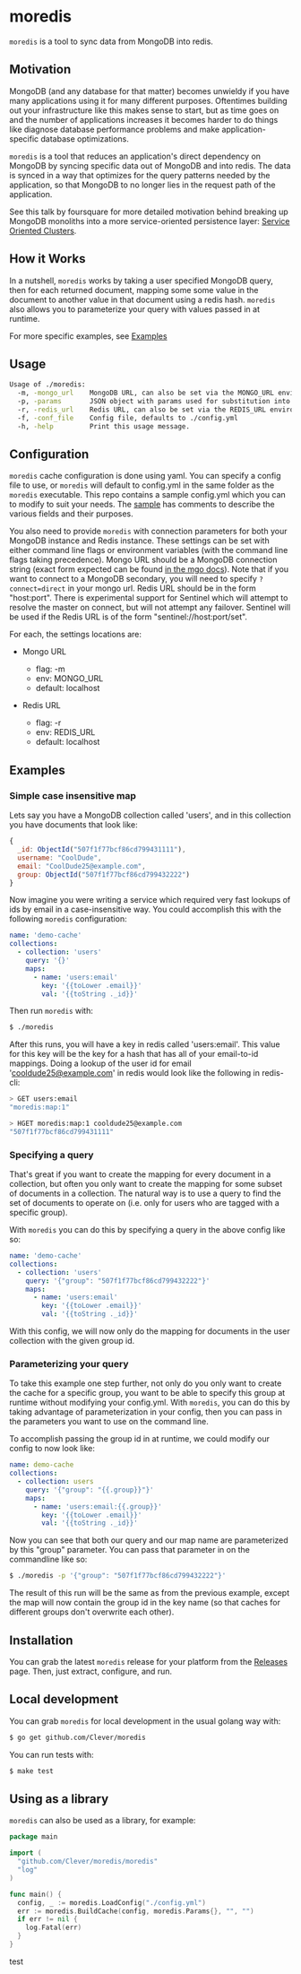 # moredis

`moredis` is a tool to sync data from MongoDB into redis.

## Motivation

MongoDB (and any database for that matter) becomes unwieldy if you have many applications using it for many different purposes.
Oftentimes building out your infrastructure like this makes sense to start, but as time goes on and the number of applications increases it becomes harder to do things like diagnose database performance problems and make application-specific database optimizations.

`moredis` is a tool that reduces an application's direct dependency on MongoDB by syncing specific data out of MongoDB and into redis.
The data is synced in a way that optimizes for the query patterns needed by the application, so that MongoDB to no longer lies in the request path of the application.

See this talk by foursquare for more detailed motivation behind breaking up MongoDB monoliths into a more service-oriented persistence layer: [Service Oriented Clusters](https://www.mongodb.com/presentations/service-oriented-clusters-foursquare-0).

## How it Works

In a nutshell, `moredis` works by taking a user specified MongoDB query, then for each returned document, mapping some some value in the document to another value in that document using a redis hash.  `moredis` also allows you to parameterize your query with values passed in at runtime.

For more specific examples, see [Examples](#examples)

## Usage
```bash
Usage of ./moredis:
  -m, -mongo_url    MongoDB URL, can also be set via the MONGO_URL environment variable
  -p, -params       JSON object with params used for substitution into queries and collection names in config.yml
  -r, -redis_url    Redis URL, can also be set via the REDIS_URL environment variable
  -f, -conf_file    Config file, defaults to ./config.yml
  -h, -help         Print this usage message.
```

## Configuration

`moredis` cache configuration is done using yaml.  You can specify a config file to use, or `moredis` will default to config.yml in the same folder as the `moredis` executable.  This repo contains a sample config.yml which you can to modify to suit your needs.  The [sample](./config.yml) has comments to describe the various fields and their purposes.

You also need to provide `moredis` with connection parameters for both your MongoDB instance and Redis instance.  These settings can be set with either command line flags or environment variables (with the command line flags taking precedence).  Mongo URL should be a MongoDB connection string (exact form expected can be found [in the mgo docs](http://godoc.org/gopkg.in/mgo.v2#Dial)).  Note that if you want to connect to a MongoDB secondary, you will need to specify `?connect=direct` in your mongo url.  Redis URL should be in the form "host:port".  There is experimental support for Sentinel which will attempt to resolve the master on connect, but will not attempt any failover.  Sentinel will be used if the Redis URL is of the form "sentinel://host:port/set".

For each, the settings locations are:

* Mongo URL
    * flag: -m
    * env: MONGO_URL
    * default: localhost

* Redis URL
    * flag: -r
    * env: REDIS_URL
    * default: localhost

## Examples

### Simple case insensitive map

Lets say you have a MongoDB collection called 'users', and in this collection you have documents that look like:

```javascript
{
  _id: ObjectId("507f1f77bcf86cd799431111"),
  username: "CoolDude",
  email: "CoolDude25@example.com",
  group: ObjectId("507f1f77bcf86cd799432222")
}
```

Now imagine you were writing a service which required very fast lookups of ids by email in a case-insensitive way.  You could accomplish this with the following `moredis` configuration:

```yaml
name: 'demo-cache'
collections:
  - collection: 'users'
    query: '{}'
    maps:
      - name: 'users:email'
        key: '{{toLower .email}}'
        val: '{{toString ._id}}'
```

Then run `moredis` with:

```bash
$ ./moredis
```

After this runs, you will have a key in redis called 'users:email'.  This value for this key will be the key for a hash that has all of your email-to-id mappings.  Doing a lookup of the user id for email 'cooldude25@example.com' in redis would look like the following in redis-cli:

```bash
> GET users:email
"moredis:map:1"

> HGET moredis:map:1 cooldude25@example.com
"507f1f77bcf86cd799431111"
```

### Specifying a query

That's great if you want to create the mapping for every document in a collection, but often you only want to create the mapping for some subset of documents in a collection.  The natural way is to use a query to find the set of documents to operate on (i.e. only for users who are tagged with a specific group).

With `moredis` you can do this by specifying a query in the above config like so:

```yaml
name: 'demo-cache'
collections:
  - collection: 'users'
    query: '{"group": "507f1f77bcf86cd799432222"}'
    maps:
      - name: 'users:email'
        key: '{{toLower .email}}'
        val: '{{toString ._id}}'
```

With this config, we will now only do the mapping for documents in the user collection with the given group id.

### Parameterizing your query

To take this example one step further, not only do you only want to create the cache for a specific group, you want to be able to specify this group at runtime without modifying your config.yml.  With `moredis`, you can do this by taking advantage of parameterization in your config, then you can pass in the parameters you want to use on the command line.

To accomplish passing the group id in at runtime, we could modify our config to now look like:

```yaml
name: demo-cache
collections:
  - collection: users
    query: '{"group": "{{.group}}"}'
    maps:
      - name: 'users:email:{{.group}}'
        key: '{{toLower .email}}'
        val: '{{toString ._id}}'
```

Now you can see that both our query and our map name are parameterized by this "group" parameter.  You can pass that parameter in on the commandline like so:

```bash
$ ./moredis -p '{"group": "507f1f77bcf86cd799432222"}'
```

The result of this run will be the same as from the previous example, except the map will now contain the group id in the key name (so that caches for different groups don't overwrite each other).

## Installation

You can grab the latest `moredis` release for your platform from the [Releases](https://github.com/Clever/moredis/releases) page.  Then, just extract, configure, and run.

## Local development

You can grab `moredis` for local development in the usual golang way with:

```bash
$ go get github.com/Clever/moredis
```

You can run tests with:

```bash
$ make test
```

## Using as a library

`moredis` can also be used as a library, for example:

```go
package main

import (
  "github.com/Clever/moredis/moredis"
  "log"
)

func main() {
  config, _ := moredis.LoadConfig("./config.yml")
  err := moredis.BuildCache(config, moredis.Params{}, "", "")
  if err != nil {
    log.Fatal(err)
  }
}
```
test
